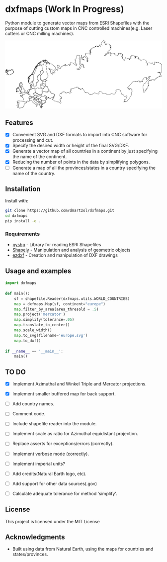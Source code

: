 # dxfmaps (Work In Progress)

Python module to generate vector maps from ESRI Shapefiles with the purpose of cutting custom maps in CNC controlled machines(e.g. Laser cutters or CNC milling machines).

![Example](https://github.com/dmartzol/dmartzol.github.io/raw/master/images/europe/europe.png)

## Features

- [X] Convenient SVG and DXF formats to import into CNC software for processing and cut.
- [X] Specify the desired width or height of the final SVG/DXF.
- [X] Generate a vector map of all countries in a continent by just specifying the name of the continent.
- [X] Reducing the number of points in the data by simplifying polygons.
- [ ] Generate a map of all the provinces/states in a country specifying the name of the country.

## Installation

Install with:

```Bash
git clone https://github.com/dmartzol/dxfmaps.git
cd dxfmaps
pip install -e .
```


### Requirements

* [pyshp](https://github.com/GeospatialPython/pyshp) - Library for reading ESRI Shapefiles
* [Shapely](https://github.com/Toblerity/Shapely) - Manipulation and analysis of geometric objects
* [ezdxf](https://github.com/mozman/ezdxf) - Creation and manipulation of DXF drawings

## Usage and examples

```Python
import dxfmaps

def main():
    sf = shapefile.Reader(dxfmaps.utils.WORLD_COUNTRIES)
    map = dxfmaps.Map(sf, continent="europe")
    map.filter_by_area(area_thresold = .5)
    map.project('mercator')
    map.simplify(tolerance=.05)
    map.translate_to_center()
    map.scale_width()
    map.to_svg(filename='europe.svg')
    map.to_dxf()

if __name__ == '__main__':
    main()
```

## TO DO

- [X] Implement Azimuthal and Winkel Triple and Mercator projections.
- [X] Implement smaller buffered map for back support.
- [ ] Add country names.
- [ ] Comment code.
- [ ] Include shapefile reader into the module.
- [ ] Implement scale as ratio for Azimuthal equidistant projection.
- [ ] Replace asserts for exceptions/errors (correctly).
- [ ] Implement verbose mode (correctly).
- [ ] Implement imperial units?
- [ ] Add credits(Natural Earth logo, etc).
- [ ] Add support for other data sources(.gov)
- [ ] Calculate adequate tolerance for method 'simplify'.


## License

This project is licensed under the MIT License

## Acknowledgments

*  Built using data from Natural Earth, using the maps for countries and states/provinces.
